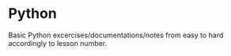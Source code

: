 # Python
Basic Python excercises/documentations/notes from easy to hard accordingly to lesson number.

